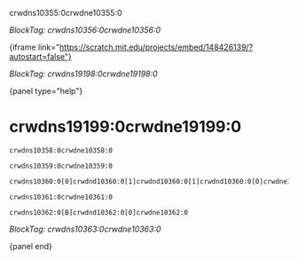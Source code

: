 crwdns10355:0crwdne10355:0

*BlockTag: crwdns10356:0crwdne10356:0*

{iframe link="https://scratch.mit.edu/projects/embed/148426139/?autostart=false"}

*BlockTag: crwdns19198:0crwdne19198:0*

{panel type="help"}

# crwdns19199:0crwdne19199:0

<pre><code class="scratch:split:random">crwdns10358:0crwdne10358:0
</code></pre>

<pre><code class="scratch:split:random">crwdns10359:0crwdne10359:0
</code></pre>

<pre><code class="scratch:split:random">crwdns10360:0[0]crwdnd10360:0[1]crwdnd10360:0[1]crwdnd10360:0[0]crwdne10360:0
</code></pre>

<pre><code class="scratch:split:random">crwdns10361:0crwdne10361:0
</code></pre>

<pre><code class="scratch:split:random">crwdns10362:0[B]crwdnd10362:0[0]crwdne10362:0
</code></pre>

*BlockTag: crwdns10363:0crwdne10363:0*

{panel end}